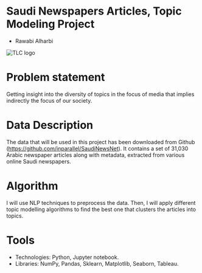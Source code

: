 # Saudi Newspapers Articles, Topic Modeling Project
* Rawabi Alharbi

![TLC logo](https://cdnnarabic1.img.sputniknews.com/img/102726/67/1027266737_0:0:3499:1892_1000x541_80_0_0_af3156c0939d0446d12aef0e5703589a.jpg)

# Problem statement
Getting insight into the diversity of topics in the focus of media that implies indirectly the focus of our society.

# Data Description
The data that will be used in this project has been downloaded from Github (https://github.com/inparallel/SaudiNewsNet). It contains a set of 31,030 Arabic newspaper articles along with metadata, extracted from various online Saudi newspapers.

# Algorithm
I will use NLP techniques to preprocess the data. Then, I will apply different topic modelling algorithms to find the best one that clusters the articles into topics.

# Tools
* Technologies: Python, Jupyter notebook.
* Libraries: NumPy, Pandas, Sklearn, Matplotlib, Seaborn, Tableau.
